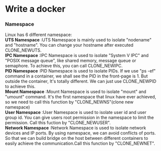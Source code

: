 # Write a docker  
### Namespace  
Linux has 6 different namespace:  
**UTS Namespace** :UTS Namespace is mainly used to isolate "nodename" and "hostname". You can change your hostname after executed CLONE_NEWUTS.   
**IPC Namespace** :IPC Namespace is used to isolate "System V IPC" and "POSIX message queue", like shared memory, message queue or semaphore. To achieve this, you can call CLONE_NEWIPC.   
**PID Namespace** :PID Namespace is used to isolate PIDs. If we use "ps -ef" command in a container, we shall see the PID in the front-page is 1. But outside the container, It's totally different.  We can just use CLONE_NEWPID to achieve this.   
**Mount Namespace** :Mount Namespace is used to isolate "mount" and "umount" command. It's the first namespace that linux have ever achieved, so we need to call this function by "CLONE_NEWNS"(clone new namespace)  
**User Namespace** :User Namespace is used to isolate user id and user group id. You can give users root permission in the namespace to limit the permission. Call this fuction by "CLONE_NEWUSER".  
**Network Namespace** :Network Namespace is used to isolate network devices and IP ports. By using namespace, we can avoid conflicts of ports. So that we can build bridge on the host between different containers to easily achieve the communication.Call this function by "CLONE_NEWNET".  

